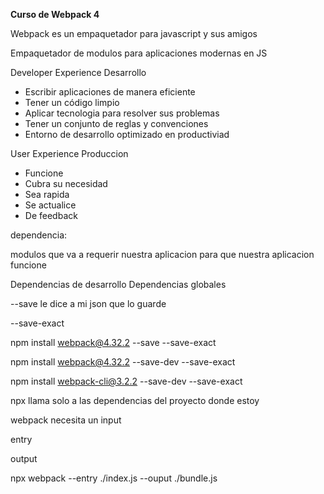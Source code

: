 
**Curso de Webpack 4**

Webpack es un empaquetador para javascript y sus amigos

Empaquetador de modulos para aplicaciones modernas en JS

Developer Experience
Desarrollo

- Escribir aplicaciones de manera eficiente
- Tener un código limpio
- Aplicar tecnologia para resolver sus problemas 
- Tener un conjunto de reglas y convenciones
- Entorno de desarrollo optimizado en productiviad


User Experience
Produccion

- Funcione
- Cubra su necesidad
- Sea rapida
- Se actualice
- De feedback


dependencia:

modulos que va a requerir nuestra aplicacion para que nuestra aplicacion funcione

Dependencias de desarrollo
Dependencias globales


--save le dice a mi json que lo guarde


--save-exact



 npm install webpack@4.32.2 --save --save-exact

 npm install webpack@4.32.2 --save-dev --save-exact

 npm install webpack-cli@3.2.2 --save-dev --save-exact




npx llama solo a las dependencias del proyecto donde estoy





webpack necesita un input

entry

output 


npx  webpack --entry ./index.js --ouput ./bundle.js









